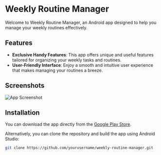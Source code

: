 # Weekly Routine Manager

Welcome to Weekly Routine Manager, an Android app designed to help you manage your weekly routines effectively.

## Features
- **Exclusive Handy Features**: This app offers unique and useful features tailored for organizing your weekly tasks and routines.
- **User-Friendly Interface**: Enjoy a smooth and intuitive user experience that makes managing your routines a breeze.

## Screenshots
![App Screenshot](/path/to/screenshot.png)
<!-- Add more screenshots or GIFs to showcase your app -->

## Installation
You can download the app directly from the [Google Play Store](https://play.google.com/store/apps/details?id=com.yourapp.packagename).

Alternatively, you can clone the repository and build the app using Android Studio:

```bash
git clone https://github.com/yourusername/weekly-routine-manager.git
